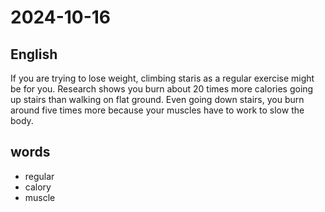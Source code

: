 # 2024-10-16

## English
If you are trying to lose weight, climbing
staris as a regular exercise might be for
you. Research shows you burn about 20
times more calories going up stairs than
walking on flat ground. Even going down
stairs, you burn around five times more
because your muscles have to work to slow
the body.


## words
* regular
* calory
* muscle
